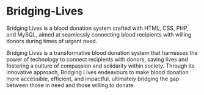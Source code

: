 # Bridging-Lives
Bridging Lives is a blood donation system crafted with HTML, CSS, PHP, and MySQL, aimed at seamlessly connecting blood recipients with willing donors during times of urgent need.

Bridging Lives is a transformative blood donation system that harnesses the power of technology to connect recipients with donors, saving lives and fostering a culture of compassion and solidarity within society. Through its innovative approach, Bridging Lives endeavours to make blood donation more accessible, efficient, and impactful, ultimately bridging the gap between those in need and those willing to donate.
